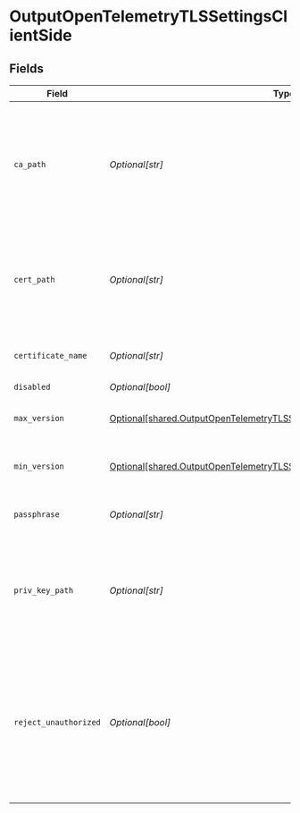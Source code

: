 # OutputOpenTelemetryTLSSettingsClientSide


## Fields

| Field                                                                                                                                                              | Type                                                                                                                                                               | Required                                                                                                                                                           | Description                                                                                                                                                        |
| ------------------------------------------------------------------------------------------------------------------------------------------------------------------ | ------------------------------------------------------------------------------------------------------------------------------------------------------------------ | ------------------------------------------------------------------------------------------------------------------------------------------------------------------ | ------------------------------------------------------------------------------------------------------------------------------------------------------------------ |
| `ca_path`                                                                                                                                                          | *Optional[str]*                                                                                                                                                    | :heavy_minus_sign:                                                                                                                                                 | Path on client in which to find CA certificates to verify the server's cert. PEM format. Can reference $ENV_VARS.                                                  |
| `cert_path`                                                                                                                                                        | *Optional[str]*                                                                                                                                                    | :heavy_minus_sign:                                                                                                                                                 | Path on client in which to find certificates to use. PEM format. Can reference $ENV_VARS.                                                                          |
| `certificate_name`                                                                                                                                                 | *Optional[str]*                                                                                                                                                    | :heavy_minus_sign:                                                                                                                                                 | The name of the predefined certificate.                                                                                                                            |
| `disabled`                                                                                                                                                         | *Optional[bool]*                                                                                                                                                   | :heavy_minus_sign:                                                                                                                                                 | N/A                                                                                                                                                                |
| `max_version`                                                                                                                                                      | [Optional[shared.OutputOpenTelemetryTLSSettingsClientSideMaximumTLSVersion]](undefined/models/shared/outputopentelemetrytlssettingsclientsidemaximumtlsversion.md) | :heavy_minus_sign:                                                                                                                                                 | Maximum TLS version to use when connecting                                                                                                                         |
| `min_version`                                                                                                                                                      | [Optional[shared.OutputOpenTelemetryTLSSettingsClientSideMinimumTLSVersion]](undefined/models/shared/outputopentelemetrytlssettingsclientsideminimumtlsversion.md) | :heavy_minus_sign:                                                                                                                                                 | Minimum TLS version to use when connecting                                                                                                                         |
| `passphrase`                                                                                                                                                       | *Optional[str]*                                                                                                                                                    | :heavy_minus_sign:                                                                                                                                                 | Passphrase to use to decrypt private key.                                                                                                                          |
| `priv_key_path`                                                                                                                                                    | *Optional[str]*                                                                                                                                                    | :heavy_minus_sign:                                                                                                                                                 | Path on client in which to find the private key to use. PEM format. Can reference $ENV_VARS.                                                                       |
| `reject_unauthorized`                                                                                                                                              | *Optional[bool]*                                                                                                                                                   | :heavy_minus_sign:                                                                                                                                                 | Reject certs that are not authorized by a CA in the CA certificate path, or by another trusted CA (e.g., the system's CA). Defaults to No.                         |